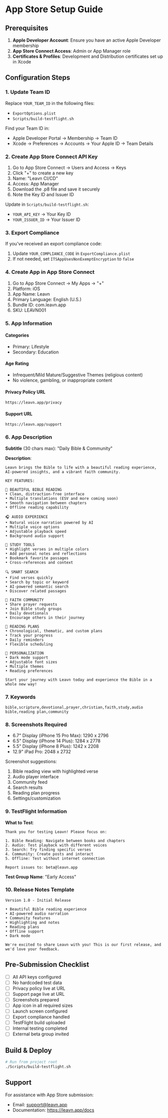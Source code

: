 # App Store Setup Guide

## Prerequisites

1. **Apple Developer Account**: Ensure you have an active Apple Developer membership
2. **App Store Connect Access**: Admin or App Manager role
3. **Certificates & Profiles**: Development and Distribution certificates set up in Xcode

## Configuration Steps

### 1. Update Team ID
Replace `YOUR_TEAM_ID` in the following files:
- `ExportOptions.plist`
- `Scripts/build-testflight.sh`

Find your Team ID in:
- Apple Developer Portal → Membership → Team ID
- Xcode → Preferences → Accounts → Your Apple ID → Team Details

### 2. Create App Store Connect API Key
1. Go to App Store Connect → Users and Access → Keys
2. Click "+" to create a new key
3. Name: "Leavn CI/CD"
4. Access: App Manager
5. Download the .p8 file and save it securely
6. Note the Key ID and Issuer ID

Update in `Scripts/build-testflight.sh`:
- `YOUR_API_KEY` → Your Key ID
- `YOUR_ISSUER_ID` → Your Issuer ID

### 3. Export Compliance
If you've received an export compliance code:
1. Update `YOUR_COMPLIANCE_CODE` in `ExportCompliance.plist`
2. If not needed, set `ITSAppUsesNonExemptEncryption` to `false`

### 4. Create App in App Store Connect
1. Go to App Store Connect → My Apps → "+"
2. Platform: iOS
3. App Name: Leavn
4. Primary Language: English (U.S.)
5. Bundle ID: com.leavn.app
6. SKU: LEAVN001

### 5. App Information

#### Categories
- Primary: Lifestyle
- Secondary: Education

#### Age Rating
- Infrequent/Mild Mature/Suggestive Themes (religious content)
- No violence, gambling, or inappropriate content

#### Privacy Policy URL
`https://leavn.app/privacy`

#### Support URL
`https://leavn.app/support`

### 6. App Description

**Subtitle** (30 chars max):
"Daily Bible & Community"

**Description**:
```
Leavn brings the Bible to life with a beautiful reading experience, AI-powered insights, and a vibrant faith community.

KEY FEATURES:

📖 BEAUTIFUL BIBLE READING
• Clean, distraction-free interface
• Multiple translations (ESV and more coming soon)
• Smooth navigation between chapters
• Offline reading capability

🎧 AUDIO EXPERIENCE
• Natural voice narration powered by AI
• Multiple voice options
• Adjustable playback speed
• Background audio support

📝 STUDY TOOLS
• Highlight verses in multiple colors
• Add personal notes and reflections
• Bookmark favorite passages
• Cross-references and context

🔍 SMART SEARCH
• Find verses quickly
• Search by topic or keyword
• AI-powered semantic search
• Discover related passages

👥 FAITH COMMUNITY
• Share prayer requests
• Join Bible study groups
• Daily devotionals
• Encourage others in their journey

📅 READING PLANS
• Chronological, thematic, and custom plans
• Track your progress
• Daily reminders
• Flexible scheduling

🌙 PERSONALIZATION
• Dark mode support
• Adjustable font sizes
• Multiple themes
• Reading preferences

Start your journey with Leavn today and experience the Bible in a whole new way!
```

### 7. Keywords
```
bible,scripture,devotional,prayer,christian,faith,study,audio bible,reading plan,community
```

### 8. Screenshots Required
- 6.7" Display (iPhone 15 Pro Max): 1290 x 2796
- 6.5" Display (iPhone 14 Plus): 1284 x 2778
- 5.5" Display (iPhone 8 Plus): 1242 x 2208
- 12.9" iPad Pro: 2048 x 2732

Screenshot suggestions:
1. Bible reading view with highlighted verse
2. Audio player interface
3. Community feed
4. Search results
5. Reading plan progress
6. Settings/customization

### 9. TestFlight Information

**What to Test**:
```
Thank you for testing Leavn! Please focus on:

1. Bible Reading: Navigate between books and chapters
2. Audio: Test playback with different voices
3. Search: Try finding specific verses
4. Community: Create posts and interact
5. Offline: Test without internet connection

Report issues to: beta@leavn.app
```

**Test Group Name**: "Early Access"

### 10. Release Notes Template
```
Version 1.0 - Initial Release

• Beautiful Bible reading experience
• AI-powered audio narration
• Community features
• Highlighting and notes
• Reading plans
• Offline support
• Dark mode

We're excited to share Leavn with you! This is our first release, and we'd love your feedback.
```

## Pre-Submission Checklist

- [ ] All API keys configured
- [ ] No hardcoded test data
- [ ] Privacy policy live at URL
- [ ] Support page live at URL
- [ ] Screenshots prepared
- [ ] App icon in all required sizes
- [ ] Launch screen configured
- [ ] Export compliance handled
- [ ] TestFlight build uploaded
- [ ] Internal testing completed
- [ ] External beta group invited

## Build & Deploy

```bash
# Run from project root
./Scripts/build-testflight.sh
```

## Support

For assistance with App Store submission:
- Email: support@leavn.app
- Documentation: https://leavn.app/docs